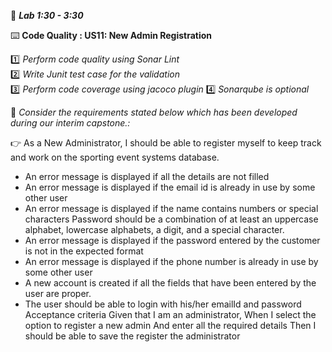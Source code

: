 :beginner: _**Lab 1:30 - 3:30**_  

:keyboard: **Code Quality : US11: New Admin Registration**  

:one: _Perform code quality using Sonar Lint_  
:two: _Write Junit test case for the validation_  
:three: _Perform code coverage using jacoco plugin_
:four: _Sonarqube is optional_  
  

:loudspeaker: *Consider the requirements stated below which has been developed during our interim capstone.:*  

:point_right: As a New Administrator, I should be able to register myself to keep track and work on the sporting event systems database.
- An error message is displayed if all the details are not filled
- An error message is displayed if the email id is already in use by some other user
- An error message is displayed if the name contains numbers or special characters
Password should be a combination of at least an uppercase alphabet, lowercase alphabets, a digit, and a special character.
- An error message is displayed if the password entered by the customer is not in the expected format
- An error message is displayed if the phone number is already in use by some other user
- A new account is created if all the fields that have been entered by the user are proper.
- The user should be able to login with his/her emailId and password
Acceptance criteria
Given that I am an administrator,
When I select the option to register a new admin
And enter all the required details
Then I should be able to save the register the administrator